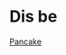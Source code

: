 # Dis be
[Pancake](http://www.goodtoknow.co.uk/recipes/537316/24-things-you-never-thought-to-do-with-pancakes)